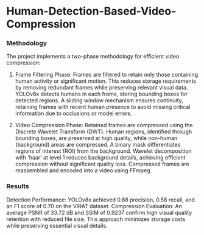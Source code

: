 # Human-Detection-Based-Video-Compression

### Methodology
The project implements a two-phase methodology for efficient video compression:

1. Frame Filtering Phase:
Frames are filtered to retain only those containing human activity or significant motion. This reduces storage requirements by removing redundant frames while preserving relevant visual data. YOLOv8x detects humans in each frame, storing bounding boxes for detected regions. A sliding window mechanism ensures continuity, retaining frames with recent human presence to avoid missing critical information due to occlusions or model errors.

2. Video Compression Phase:
Retained frames are compressed using the Discrete Wavelet Transform (DWT). Human regions, identified through bounding boxes, are preserved at high quality, while non-human (background) areas are compressed. A binary mask differentiates regions of interest (ROI) from the background. Wavelet decomposition with 'haar' at level 1 reduces background details, achieving efficient compression without significant quality loss. Compressed frames are reassembled and encoded into a video using FFmpeg.

### Results
Detection Performance: YOLOv8x achieved 0.88 precision, 0.58 recall, and an F1 score of 0.70 on the VIRAT dataset.
Compression Evaluation: An average PSNR of 33.72 dB and SSIM of 0.9237 confirm high visual quality retention with reduced file size.
This approach minimizes storage costs while preserving essential visual details.
